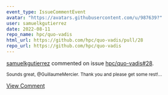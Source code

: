 ```yaml
---
event_type: IssueCommentEvent
avatar: "https://avatars.githubusercontent.com/u/987639?"
user: samuelkgutierrez
date: 2022-08-11
repo_name: hpc/quo-vadis
html_url: https://github.com/hpc/quo-vadis/pull/28
repo_url: https://github.com/hpc/quo-vadis
---
```


<a href='https://github.com/samuelkgutierrez' target='_blank'>samuelkgutierrez</a> commented on issue <a href='https://github.com/hpc/quo-vadis/pull/28' target='_blank'>hpc/quo-vadis#28</a>.

<small>Sounds great, @GuillaumeMercier. Thank you and please get some rest!...</small>

<a href='https://github.com/hpc/quo-vadis/pull/28' target='_blank'>View Comment</a>